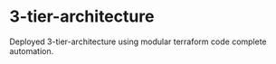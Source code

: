 # 3-tier-architecture
Deployed 3-tier-architecture using modular terraform code complete automation.
